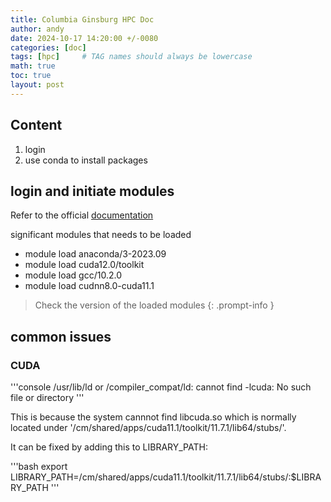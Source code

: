 ```yaml
---
title: Columbia Ginsburg HPC Doc
author: andy
date: 2024-10-17 14:20:00 +/-0080
categories: [doc]
tags: [hpc]     # TAG names should always be lowercase
math: true
toc: true
layout: post
---
```


## Content
1. login
2. use conda to install packages

## login and initiate modules

Refer to the official [documentation](https://columbiauniversity.atlassian.net/wiki/spaces/rcs/pages/62141877/Ginsburg+HPC+Cluster+User+Documentation)

significant modules that needs to be loaded

- module load anaconda/3-2023.09
- module load cuda12.0/toolkit
- module load gcc/10.2.0
- module load cudnn8.0-cuda11.1

> Check the version of the loaded modules
{: .prompt-info }


## common issues

### CUDA
'''console
/usr/lib/ld or /compiler_compat/ld: cannot find -lcuda: No such file or directory
'''

This is because the system cannnot find libcuda.so which is normally located under '/cm/shared/apps/cuda11.1/toolkit/11.7.1/lib64/stubs/'. 

It can be fixed by adding this to LIBRARY_PATH:

'''bash
export LIBRARY_PATH=/cm/shared/apps/cuda11.1/toolkit/11.7.1/lib64/stubs/:$LIBRARY_PATH
'''
